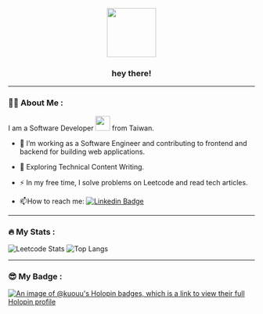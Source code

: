 <div id="header" align="center">
  <img src="https://media.giphy.com/media/M9gbBd9nbDrOTu1Mqx/giphy.gif" width="100"/>
  <div id="badges">
  </div>
  <h3>
    hey there!
  </h3>
</div>

---

### :woman_technologist: About Me :
I am a Software Developer <img src="https://media.giphy.com/media/WUlplcMpOCEmTGBtBW/giphy.gif" width="30"> from Taiwan.
- :telescope: I’m working as a Software Engineer and contributing to frontend and backend for building web applications.

- :seedling: Exploring Technical Content Writing.

- :zap: In my free time, I solve problems on Leetcode and read tech articles.

- :mailbox:How to reach me: [![Linkedin Badge](https://img.shields.io/badge/-kuouu-blue?style=flat&logo=Linkedin&logoColor=white)](https://www.linkedin.com/in/kuouu)

---

### :fire: My Stats :
![Leetcode Stats](https://leetcard.jacoblin.cool/kuouu)
![Top Langs](https://github-readme-stats.vercel.app/api?username=kuouu&theme=dark)

---

### :sunglasses: My Badge :
[![An image of @kuouu's Holopin badges, which is a link to view their full Holopin profile](https://holopin.me/kuouu)](https://holopin.io/@kuouu)

